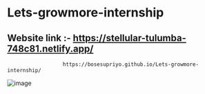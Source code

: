 # Lets-growmore-internship

## Website link :-    https://stellular-tulumba-748c81.netlify.app/

                      https://bosesupriyo.github.io/Lets-growmore-internship/

![image](https://user-images.githubusercontent.com/124809398/233615555-4f231993-a902-4f12-9a4e-1d08872a263e.png)
